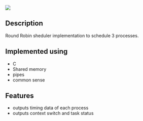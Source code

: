 <img src="https://badges.pufler.dev/visits/7anya/OS?style=for-the-badge&color=red" /></a>

## Description

Round Robin sheduler implementation to schedule 3 processes.

## Implemented using

- C
- Shared memory
- pipes
- common sense 

## Features

- outputs timing data of each process
- outputs context switch and task status


